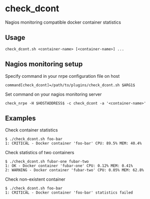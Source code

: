 # check_dcont
Nagios monitoring compatible docker container statistics

## Usage
```
check_dcont.sh <container-name> [<container-name>] ...
```

## Nagios monitoring setup
Specify command in your nrpe configuration file on host

```
command[check_dcont]=/path/to/plugins/check_dcont.sh $ARG1$
```

Set command on your nagios monitoring server

```
check_nrpe -H $HOSTADDRESS$ -c check_dcont -a '<container-name>'
```

## Examples
Check container statistics

```
$ ./check_dcont.sh foo-bar
1: CRITICAL - Docker container 'foo-bar' CPU: 89.5% MEM: 40.4%
```

Check statistics of two containers

```
$ ./check_dcont.sh fubar-one fubar-two
1: OK - Docker container 'fubar-one' CPU: 0.12% MEM: 0.41%
2: WARNING - Docker container 'fubar-two' CPU: 0.05% MEM: 62.8%
```
Check non-existent container

```
$ ./check_dcont.sh foo-bar
1: CRITICAL - Docker container 'foo-bar' statistics failed
```
